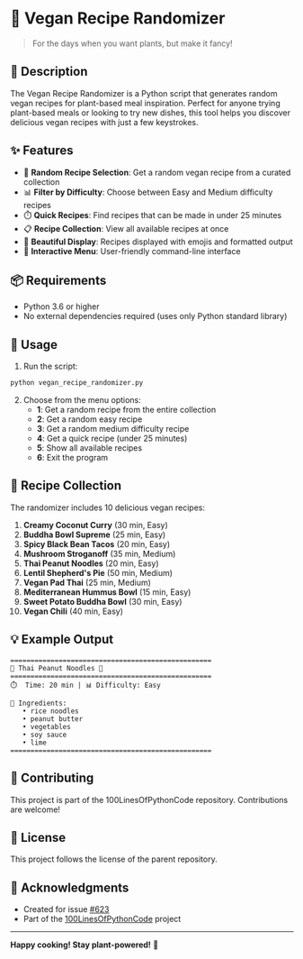 # 🌱 Vegan Recipe Randomizer

> For the days when you want plants, but make it fancy!

## 📖 Description

The Vegan Recipe Randomizer is a Python script that generates random vegan recipes for plant-based meal inspiration. Perfect for anyone trying plant-based meals or looking to try new dishes, this tool helps you discover delicious vegan recipes with just a few keystrokes.

## ✨ Features

- 🎲 **Random Recipe Selection**: Get a random vegan recipe from a curated collection
- 📊 **Filter by Difficulty**: Choose between Easy and Medium difficulty recipes
- ⏱️ **Quick Recipes**: Find recipes that can be made in under 25 minutes
- 📋 **Recipe Collection**: View all available recipes at once
- 🎨 **Beautiful Display**: Recipes displayed with emojis and formatted output
- 💚 **Interactive Menu**: User-friendly command-line interface

## 📦 Requirements

- Python 3.6 or higher
- No external dependencies required (uses only Python standard library)

## 🚀 Usage

1. Run the script:
```bash
python vegan_recipe_randomizer.py
```

2. Choose from the menu options:
   - **1**: Get a random recipe from the entire collection
   - **2**: Get a random easy recipe
   - **3**: Get a random medium difficulty recipe
   - **4**: Get a quick recipe (under 25 minutes)
   - **5**: Show all available recipes
   - **6**: Exit the program

## 🥗 Recipe Collection

The randomizer includes 10 delicious vegan recipes:

1. **Creamy Coconut Curry** (30 min, Easy)
2. **Buddha Bowl Supreme** (25 min, Easy)
3. **Spicy Black Bean Tacos** (20 min, Easy)
4. **Mushroom Stroganoff** (35 min, Medium)
5. **Thai Peanut Noodles** (20 min, Easy)
6. **Lentil Shepherd's Pie** (50 min, Medium)
7. **Vegan Pad Thai** (25 min, Medium)
8. **Mediterranean Hummus Bowl** (15 min, Easy)
9. **Sweet Potato Buddha Bowl** (30 min, Easy)
10. **Vegan Chili** (40 min, Easy)

## 💡 Example Output

```
==================================================
🌱 Thai Peanut Noodles 🌱
==================================================
⏱️  Time: 20 min | 📊 Difficulty: Easy

🥗 Ingredients:
   • rice noodles
   • peanut butter
   • vegetables
   • soy sauce
   • lime
==================================================
```

## 🤝 Contributing

This project is part of the 100LinesOfPythonCode repository. Contributions are welcome!

## 📝 License

This project follows the license of the parent repository.

## 🙏 Acknowledgments

- Created for issue [#623](https://github.com/sumanth-0/100LinesOfPythonCode/issues/623)
- Part of the [100LinesOfPythonCode](https://github.com/sumanth-0/100LinesOfPythonCode) project

---

**Happy cooking! Stay plant-powered!** 🌿
